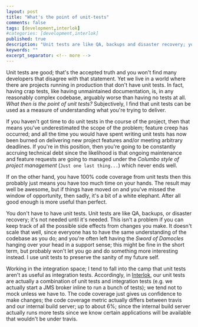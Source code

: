```yaml
---
layout: post
title: "What's the point of unit-tests"
comments: false
tags: [development,interlok]
#categories: [development,interlok]
published: true
description: "Unit tests are like QA, backups and disaster recovery; you don't need it until you need it"
keywords: ""
excerpt_separator: <!-- more -->
---
```


Unit tests are good; that's the accepted truth and you won't find many developers that disagree with that statement. Yet we live in a world where there are projects running in production that don't have unit tests. In fact, having crap tests, like having unmaintained documentation, is, in any reasonably complex codebase, arguably worse than having no tests at all. _What then is the point of unit tests?_ Subjectively, I find that unit tests can be used as a measure of understanding what you're trying to deliver. 

<!-- more -->

If you haven't got time to do unit tests in the course of the project, then that means you've underestimated the scope of the problem; feature creep has occurred; and all the time you would have spent writing unit tests has now been burned on delivering new project features and/or meeting arbitrary deadlines. If you're in this position, then you're going to be constantly accruing technical debt since the likelihood is that ongoing maintenance and feature requests are going to managed under the _Columbo style of project management_ (`Just one last thing...`) which never ends well.

If on the other hand, you have 100% code coverage from unit tests then this probably just means you have too much time on your hands. The result may well be awesome, but if things have moved on and you've missed the window of opportunity, then sadly, it's a bit of a white elephant. After all good enough is more useful than perfect.

You don't have to have unit tests. Unit tests are like QA, backups, or disaster recovery; it's not needed until it's needed. This isn't a problem if you can keep track of all the possible side effects from changes you make. It doesn't scale that well, since everyone has to have the same understanding of the codebase as you do; and you're often left having the _Sword of Damocles_ hanging over your head in a support sense; this might be fine in the short term, but probably won't let you go and do something more interesting instead. I use unit tests to preserve the sanity of my future self.

Working in the integration space; I tend to fall into the camp that unit tests aren't as useful as integration tests. Accordingly, in [Interlok][], our unit tests are actually a combination of unit tests and integration tests (e.g. we actually start a JMS broker inline to run a bunch of tests); we tend not to mock unless we have to. The code coverage just gives us confidence to make changes; the code coverage metric actually differs between travis and our internal build server; up to about 6%; since the internal build server actually runs more tests since we know certain applications will be available that wouldn't be under travis.

[Interlok]: https://github.com/adaptris/interlok
